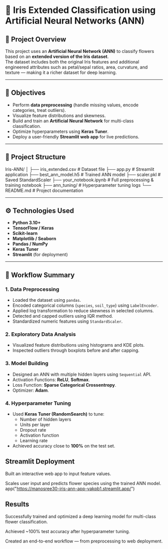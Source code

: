 # 🧠 Iris Extended Classification using Artificial Neural Networks (ANN)

## 📘 Project Overview
This project uses an **Artificial Neural Network (ANN)** to classify flowers based on an **extended version of the Iris dataset**.  
The dataset includes both the original Iris features and additional engineered attributes such as petal/sepal ratios, area, curvature, and texture — making it a richer dataset for deep learning.

---

## 🧩 Objectives
- Perform **data preprocessing** (handle missing values, encode categories, treat outliers).
- Visualize feature distributions and skewness.
- Build and train an **Artificial Neural Network** for multi-class classification.
- Optimize hyperparameters using **Keras Tuner**.
- Deploy a user-friendly **Streamlit web app** for live predictions.

---

## 📂 Project Structure
Iris-ANN/
│
├── iris_extended.csv # Dataset file
├── app.py # Streamlit application
├── best_ann_model.h5 # Trained ANN model
├── scaler.pkl # Saved StandardScaler
├── your_notebook.ipynb # Full preprocessing & training notebook
├── ann_tuning/ # Hyperparameter tuning logs
└── README.md # Project documentation


---

## ⚙️ Technologies Used
- **Python 3.10+**
- **TensorFlow / Keras**
- **Scikit-learn**
- **Matplotlib / Seaborn**
- **Pandas / NumPy**
- **Keras Tuner**
- **Streamlit** (for deployment)

---

## 🔬 Workflow Summary

### 1. **Data Preprocessing**
- Loaded the dataset using `pandas`.
- Encoded categorical columns (`species`, `soil_type`) using `LabelEncoder`.
- Applied log transformation to reduce skewness in selected columns.
- Detected and capped outliers using IQR method.
- Standardized numeric features using `StandardScaler`.

### 2. **Exploratory Data Analysis**
- Visualized feature distributions using histograms and KDE plots.
- Inspected outliers through boxplots before and after capping.

### 3. **Model Building**
- Designed an ANN with multiple hidden layers using `Sequential` API.
- Activation Functions: **ReLU**, **Softmax**.
- Loss Function: **Sparse Categorical Crossentropy**.
- Optimizer: **Adam**.

### 4. **Hyperparameter Tuning**
- Used **Keras Tuner (RandomSearch)** to tune:
  - Number of hidden layers  
  - Units per layer  
  - Dropout rate  
  - Activation function  
  - Learning rate
- Achieved accuracy close to **100%** on the test set.

## Streamlit Deployment
 Built an interactive web app to input feature values.

Scales user input and predicts flower species using the trained ANN model.
app("https://manosree30-iris-ann-app-vakpb1.streamlit.app/")

## Results

Successfully trained and optimized a deep learning model for multi-class flower classification.

Achieved ~100% test accuracy after hyperparameter tuning.

Created an end-to-end workflow — from preprocessing to web deployment.
